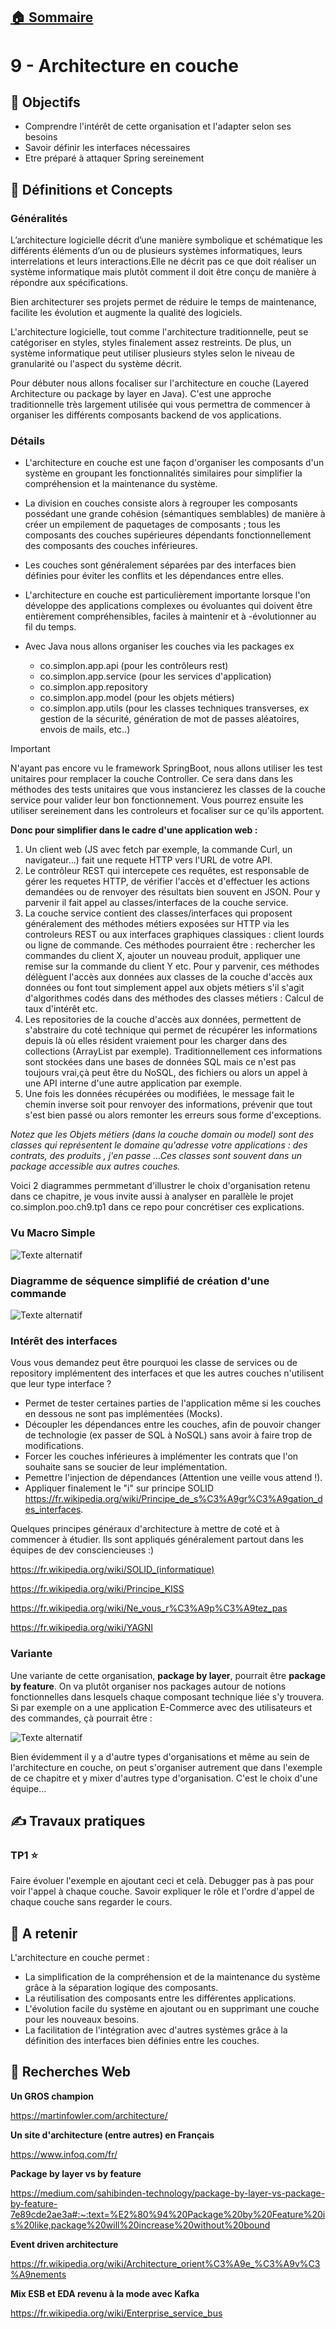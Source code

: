 ## [:house: Sommaire](../README.md)

# 9 - Architecture en couche

## :dart: Objectifs 

- Comprendre l'intérêt de cette organisation et l'adapter selon ses besoins
- Savoir définir les interfaces nécessaires
- Etre préparé à attaquer Spring sereinement


## :toolbox: Définitions et Concepts

### Généralités

L’architecture logicielle décrit d’une manière symbolique et schématique les différents éléments d’un ou de plusieurs systèmes informatiques, leurs interrelations et leurs interactions.Elle ne décrit pas ce que doit réaliser un système informatique mais plutôt comment il doit être conçu de manière à répondre aux spécifications.

Bien architecturer ses projets permet de réduire le temps de maintenance, facilite les évolution et augmente la qualité des logiciels.

L'architecture logicielle, tout comme l'architecture traditionnelle, peut se catégoriser en styles, styles finalement assez restreints. De plus, un système informatique peut utiliser plusieurs styles selon le niveau de granularité ou l'aspect du système décrit.

Pour débuter nous allons focaliser sur l'architecture en couche (Layered Architecture ou package by layer en Java). C'est une approche traditionnelle très largement utilisée qui vous permettra de commencer à organiser les différents composants backend de vos applications.

### Détails

- L'architecture en couche est une façon d'organiser les composants d'un système en groupant les fonctionnalités similaires pour simplifier la compréhension et la maintenance du système.
- La division en couches consiste alors à regrouper les composants possédant une grande cohésion (sémantiques semblables) de manière à créer un empilement de paquetages de composants ; tous les composants des couches supérieures dépendants fonctionnellement des composants des couches inférieures.
- Les couches sont généralement séparées par des interfaces bien définies pour éviter les conflits et les dépendances entre elles.
- L'architecture en couche est particulièrement importante lorsque l'on développe des applications complexes ou évoluantes qui doivent être entièrement compréhensibles, faciles à maintenir et à -évolutionner au fil du temps.

- Avec Java nous allons organiser les couches via les packages ex
  - co.simplon.app.api (pour les contrôleurs rest) 
  - co.simplon.app.service (pour les services d'application)
  - co.simplon.app.repository
  - co.simplon.app.model (pour les objets métiers)
  - co.simplon.app.utils (pour les classes techniques transverses, ex gestion de la sécurité, génération de mot de passes aléatoires, envois de mails, etc..)
  
> [!important]  
> N'ayant pas encore vu le framework SpringBoot, nous allons utiliser les test unitaires pour remplacer la couche Controller. Ce sera dans dans les méthodes des tests unitaires que vous instancierez les classes de la couche service pour valider leur bon fonctionnement. Vous pourrez ensuite les utiliser sereinement dans les controleurs et focaliser sur ce qu'ils apportent.


**Donc pour simplifier dans le cadre d'une application web :**

1. Un client web (JS avec fetch par exemple, la commande Curl, un navigateur...) fait une requete HTTP vers l'URL de votre API.
2. Le contrôleur REST qui intercepete ces requêtes, est responsable de gérer les requetes HTTP, de vérifier l'accès et d'effectuer les actions demandées ou de renvoyer des résultats bien souvent en JSON. Pour y parvenir il fait appel au classes/interfaces de la couche service.
3. La couche service contient des classes/interfaces qui proposent généralement des méthodes métiers exposées sur HTTP via les controleurs REST ou aux interfaces graphiques classiques : client lourds ou ligne de commande. Ces méthodes pourraient être : rechercher les commandes du client X, ajouter un nouveau produit, appliquer une remise sur la commande du client Y etc. Pour y parvenir, ces méthodes délèguent l'accès aux données aux classes de la couche d'accès aux données ou font tout simplement appel aux objets métiers s'il s'agit d'algorithmes codés dans des méthodes des classes métiers : Calcul de taux d'intérêt etc.
4. Les repositories de la couche d'accès aux données, permettent de s'abstraire du coté technique qui permet de récupérer les informations depuis là où elles résident vraiement pour les charger dans des collections (ArrayList par exemple). Traditionnellement ces informations sont stockées dans une bases de données SQL mais ce n'est pas toujours vrai,çà peut être du NoSQL, des fichiers ou alors un appel à une API interne d'une autre application par exemple.
5. Une fois les données récupérées ou modifiées, le message fait le chemin inverse soit pour renvoyer des informations, prévenir que tout s'est bien passé ou alors remonter les erreurs sous forme d'exceptions.

*Notez que les Objets métiers (dans la couche domain ou model) sont des classes qui représentent le domaine qu'adresse votre applications : des contrats, des produits , j'en passe ...Ces classes sont souvent dans un package accessible aux autres couches.*

Voici 2 diagrammes permmetant d'illustrer le choix d'organisation retenu dans ce chapitre, je vous invite aussi à analyser en parallèle le projet co.simplon.poo.ch9.tp1 dans ce repo pour concrétiser ces explications.


### Vu Macro Simple

![Texte alternatif](img/9.1.png "Titre de l'image")

### Diagramme de séquence simplifié de création d'une commande

![Texte alternatif](img/9.2.png "Titre de l'image")


### Intérêt des interfaces
Vous vous demandez peut être pourquoi les classe de services ou de repository implémentent des interfaces et que les autres couches n'utilisent que leur type interface ?

- Permet de tester certaines parties de l'application même si les couches en dessous ne sont pas implémentées (Mocks).
- Découpler les dépendances entre les couches, afin de pouvoir changer de technologie (ex passer de SQL à NoSQL) sans avoir à faire trop de modifications.
- Forcer les couches inférieures à implémenter les contrats que l'on souhaite sans se soucier de leur implémentation.
- Pemettre l'injection de dépendances (Attention une veille vous attend !).
- Appliquer finalement le "i" sur principe SOLID https://fr.wikipedia.org/wiki/Principe_de_s%C3%A9gr%C3%A9gation_des_interfaces.

Quelques principes généraux d'architecture à mettre de coté et à commencer à étudier. Ils sont appliqués généralement partout dans les équipes de dev consciencieuses :)

https://fr.wikipedia.org/wiki/SOLID_(informatique)

https://fr.wikipedia.org/wiki/Principe_KISS

https://fr.wikipedia.org/wiki/Ne_vous_r%C3%A9p%C3%A9tez_pas

https://fr.wikipedia.org/wiki/YAGNI

### Variante

Une variante de cette organisation, **package by layer**, pourrait être **package by feature**.
On va plutôt organiser nos packages autour de notions fonctionnelles dans lesquels chaque composant technique liée s'y trouvera.
Si par exemple on a une application E-Commerce avec des utilisateurs et des commandes, çà pourrait être :

![Texte alternatif](img/9.3.png "Titre de l'image")


Bien évidemment il y a d'autre types d'organisations et même au sein de l'architecture en couche, on peut s'organiser autrement que dans l'exemple de ce chapitre et y mixer d'autres type d'organisation. C'est le choix d'une équipe...


## :writing_hand: Travaux pratiques 

### TP1 :star:

Faire évoluer l'exemple en ajoutant ceci et celà.
Debugger pas à pas pour voir l'appel à chaque couche.
Savoir expliquer le rôle et l'ordre d'appel de chaque couche sans regarder le cours.

## :speech_balloon: A retenir

L'architecture en couche permet :

- La simplification de la compréhension et de la maintenance du système grâce à la séparation logique des composants.
- La réutilisation des composants entre les différentes applications.
- L'évolution facile du système en ajoutant ou en supprimant une couche pour les nouveaux besoins.
- La facilitation de l'intégration avec d'autres systèmes grâce à la définition des interfaces bien définies entre les couches.

## :link: Recherches Web 

**Un GROS champion**

https://martinfowler.com/architecture/

**Un site d'architecture (entre autres) en Français**

https://www.infoq.com/fr/


**Package by layer vs by feature**

https://medium.com/sahibinden-technology/package-by-layer-vs-package-by-feature-7e89cde2ae3a#:~:text=%E2%80%94%20Package%20by%20Feature%20is%20like,package%20will%20increase%20without%20bound

**Event driven architecture**

https://fr.wikipedia.org/wiki/Architecture_orient%C3%A9e_%C3%A9v%C3%A9nements

**Mix ESB et EDA revenu à la mode avec Kafka**

https://fr.wikipedia.org/wiki/Enterprise_service_bus
